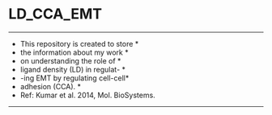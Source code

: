# LD_CCA_EMT

***********************************
* This repository is created to store   *
* the information about my work   *
* on understanding the role of    *
* ligand density (LD) in regulat- *
* -ing EMT by regulating cell-cell*
* adhesion (CCA).                 *
* Ref: Kumar et al. 2014, Mol. BioSystems.
**********************************

